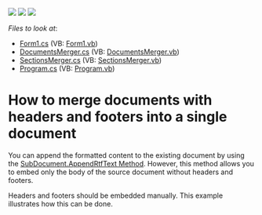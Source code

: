 <!-- default badges list -->
![](https://img.shields.io/endpoint?url=https://codecentral.devexpress.com/api/v1/VersionRange/128610857/13.1.4%2B)
[![](https://img.shields.io/badge/Open_in_DevExpress_Support_Center-FF7200?style=flat-square&logo=DevExpress&logoColor=white)](https://supportcenter.devexpress.com/ticket/details/E4404)
[![](https://img.shields.io/badge/📖_How_to_use_DevExpress_Examples-e9f6fc?style=flat-square)](https://docs.devexpress.com/GeneralInformation/403183)
<!-- default badges end -->
<!-- default file list -->
*Files to look at*:

* [Form1.cs](./CS/DocumentMerger/Form1.cs) (VB: [Form1.vb](./VB/DocumentMerger/Form1.vb))
* [DocumentsMerger.cs](./CS/DocumentMerger/Helpers/DocumentsMerger.cs) (VB: [DocumentsMerger.vb](./VB/DocumentMerger/Helpers/DocumentsMerger.vb))
* [SectionsMerger.cs](./CS/DocumentMerger/Helpers/SectionsMerger.cs) (VB: [SectionsMerger.vb](./VB/DocumentMerger/Helpers/SectionsMerger.vb))
* [Program.cs](./CS/DocumentMerger/Program.cs) (VB: [Program.vb](./VB/DocumentMerger/Program.vb))
<!-- default file list end -->
# How to merge documents with headers and footers into a single document


<p>You can append the formatted content to the existing document by using the <a href="http://documentation.devexpress.com/#CoreLibraries/DevExpressXtraRichEditAPINativeSubDocument_AppendRtfTexttopic"><u>SubDocument.AppendRtfText Method</u></a>. However, this method allows you to embed only the body of the source document without headers and footers.</p><p>Headers and footers should be embedded manually. This example illustrates how this can be done.</p>

<br/>


